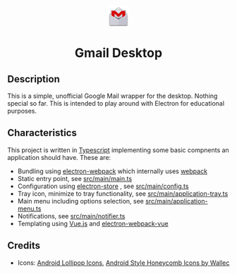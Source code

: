 <div align="center">
  <img src="build/icons/tray-icon-unread.png" />
  <h1>Gmail Desktop</h1>
</div>

## Description

This is a simple, unofficial Google Mail wrapper for the desktop. Nothing special so far. This is intended to play around with Electron for educational purposes.

## Characteristics

This project is written in [Typescript](http://www.typescriptlang.org/) implementing some basic compnents an application should have. These are:

* Bundling using [electron-webpack](https://github.com/electron-userland/electron-webpack) which internally uses [webpack](https://github.com/webpack/webpack)
* Static entry point, see [src/main/main.ts](src/main/main.ts)
* Configuration using [electron-store](https://github.com/sindresorhus/electron-store) , see [src/main/config.ts](src/main/config.ts)
* Tray icon, minimize to tray functionality, see [src/main/application-tray.ts](src/main/application-tray.ts)
* Main menu including options selection, see [src/main/application-menu.ts](src/main/application-menu.ts)
* Notifications, see [src/main/notifier.ts](src/main/notifier.ts)
* Templating using [Vue.js](https://vuejs.org/) and [electron-webpack-vue](https://github.com/electron-userland/electron-webpack)

## Credits

* Icons: [Android Lollipop Icons](https://dtafalonso.deviantart.com/art/Android-Lollipop-Icons-491326893), [Android Style Honeycomb Icons by Wallec](http://www.iconarchive.com/show/android-style-honeycomb-icons-by-wwalczyszyn.html)
